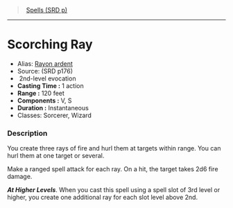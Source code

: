 ﻿> [Spells (SRD p)](srd_spells.md)

---

# Scorching Ray

- Alias: [Rayon ardent](hd_spells_rayon_ardent.md)
- Source: (SRD p176)
-  2nd-level evocation
- **Casting Time :** 1 action
- **Range :** 120 feet
- **Components :** V, S
- **Duration :** Instantaneous
- Classes: Sorcerer, Wizard

### Description

You create three rays of fire and hurl them at targets within range. You can hurl them at one target or several.

Make a ranged spell attack for each ray. On a hit, the target takes 2d6 fire damage.

**_At Higher Levels_**. When you cast this spell using a spell slot of 3rd level or higher, you create one additional ray for each slot level above 2nd.

